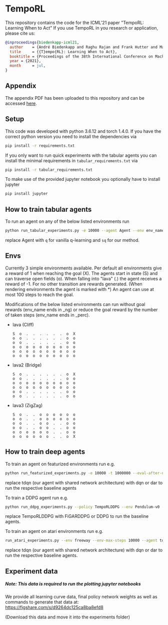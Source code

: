 # TempoRL

This repository contains the code for the ICML'21 paper "TempoRL: Learning When to Act"
If you use TempoRL in you research or application, please cite us:

```bibtex
@inproceedings{biedenkapp-icml21,
  author    = {André Biedenkapp and Raghu Rajan and Frank Hutter and Marius Lindauer},
  title     = {{T}empo{RL}: Learning When to Act},
  booktitle = {Proceedings of the 38th International Conference on Machine Learning (ICML 2021)},
  year = {2021},
  month     = jul,
}
```

## Appendix
The appendix PDF has been uploaded to this repository and can be accessed [here](TempoRL_Appendix.pdf).

## Setup
This code was developed with python 3.6.12 and torch 1.4.0.
If you have the correct python version you need to install the dependencies via
```bash
pip install -r requirements.txt
```

If you only want to run quick experiments with the tabular agents you can install the minimal requirements in `tabular_requirements.txt` via
```bash
pip install -r tabular_requirements.txt
```

To make use of the provided jupyter notebook you optionally have to install jupyter
```bash
pip install jupyter
```

## How to train tabular agents
To run an agent on any of the below listed environments run
```bash
python run_tabular_experiments.py -e 10000 --agent Agent --env env_name --eval-eps 500
```
replace Agent with `q` for vanilla q-learning and `sq` for our method.

## Envs
Currently 3 simple environments available.
Per default all environments give a reward of 1 when reaching the goal (X).
The agents start in state (S) and can traverse open fields (o).
When falling into "lava" (.) the agent receives a reward of -1.
For no other transition are rewards generated. (When rendering environments the agent is marked with *)
An agent can use at most 100 steps to reach the goal.

Modifications of the below listed environments can run without goal rewards (env_name ends in _ng)
or reduce the goal reward by the number of taken steps (env_name ends in _perc).
* lava (Cliff)
    ```console
    S  o  .  .  .  .  .  .  o  X
    o  o  .  .  .  .  .  .  o  o
    o  o  .  .  .  .  .  .  o  o
    o  o  o  o  o  o  o  o  o  o
    o  o  o  o  o  o  o  o  o  o
    o  o  o  o  o  o  o  o  o  o
    ```

* lava2 (Bridge)
    ```console
    S  o  .  .  .  .  .  .  o  X
    o  o  .  .  .  .  .  .  o  o
    o  o  o  o  o  o  o  o  o  o
    o  o  o  o  o  o  o  o  o  o
    o  o  .  .  .  .  .  .  o  o
    o  o  .  .  .  .  .  .  o  o
    ```

* lava3 (ZigZag)
    ```console
    S  o  .  .  o  o  o  o  o  o
    o  o  .  .  o  o  o  o  o  o
    o  o  .  .  o  o  .  .  o  o
    o  o  .  .  o  o  .  .  o  o
    o  o  o  o  o  o  .  .  o  o
    o  o  o  o  o  o  .  .  o  X
    ```
  
## How to train deep agents
To train an agent on featurized environments run e.g.
```bash
python run_featurized_experiments.py -e 10000 -t 1000000 --eval-after-n-steps 200 -s 1 --agent tdqn --skip-net-max-skips 10 --out-dir . --sparse
```
replace tdqn (our agent with shared network architecture) with dqn or dar to run the respective baseline agents

To train a DDPG agent run e.g.
```bash
python run_ddpg_experiments.py --policy TempoRLDDPG --env Pendulum-v0 --start_timesteps 1000 --max_timesteps 30000 --eval_freq 250 --max-skip 16 --save_model --out-dir . --seed 1
```
replace TempoRLDDPG with FiGARDDPG or DDPG to run the baseline agents.

To train an agent on atari environments run e.g.
```bash
run_atari_experiments.py --env freeway --env-max-steps 10000 --agent tdqn --out-dir experiments/atari_new/freeway/tdqn_3 --episodes 20000 --training-steps 2500000 --eval-after-n-steps 10000 --seed 12345 --84x84 --eval-n-episodes 3
```
replace tdqn (our agent with shared network architecture) with dqn or dar to run the respective baseline agents.
  
## Experiment data
##### Note: This data is required to run the plotting jupyter notebooks
We provide all learning curve data, final policy network weights as well as commands to generate that data at:
https://figshare.com/s/d9264dc125ca8ba8efd8

(Download this data and move it into the experiments folder)
